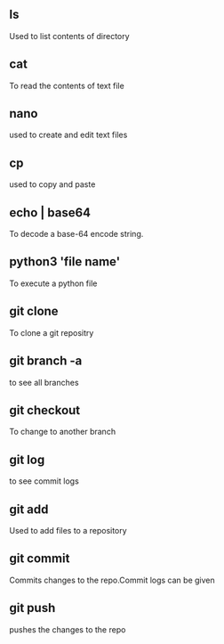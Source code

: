 ## ls

Used to list contents of directory

## cat

To read the contents of text file

## nano

used to create and edit text files

## cp

used to copy and paste

## echo <base64 encodedString> | base64

To decode a base-64 encode string.

## python3 'file name'

To execute a python file


## git clone

To clone a git repositry

## git branch -a

to see all branches

## git checkout

To change to another branch

## git log

to see commit logs

## git add

Used to add files to a repository

## git commit

Commits changes to the repo.Commit logs can be given

## git push

pushes the changes to the repo

